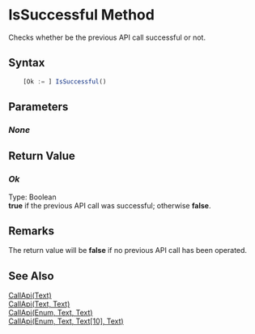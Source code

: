# IsSuccessful Method
Checks whether be the previous API call successful or not.

## Syntax
```javascript
    [Ok := ] IsSuccessful()
```

## Parameters
### *None*

## Return Value
### *Ok*
Type: Boolean<br/>
**true** if the previous API call was successful; otherwise **false**. 

## Remarks
The return value will be **false** if no previous API call has been operated.

## See Also
[CallApi(Text)](./CallApi1.md)<br />
[CallApi(Text, Text)](./CallApi2.md)<br />
[CallApi(Enum, Text, Text)](./CallApi3.md)<br />
[CallApi(Enum, Text, Text[10], Text)](./CallApi4.md)